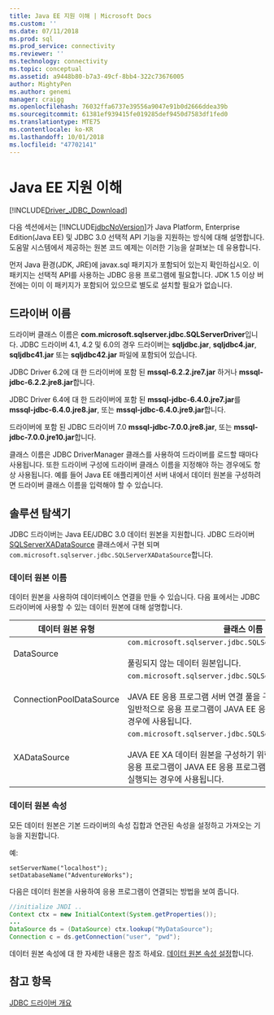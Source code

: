 ```yaml
---
title: Java EE 지원 이해 | Microsoft Docs
ms.custom: ''
ms.date: 07/11/2018
ms.prod: sql
ms.prod_service: connectivity
ms.reviewer: ''
ms.technology: connectivity
ms.topic: conceptual
ms.assetid: a9448b80-b7a3-49cf-8bb4-322c73676005
author: MightyPen
ms.author: genemi
manager: craigg
ms.openlocfilehash: 76032ffa6737e39556a9047e91b0d2666ddea39b
ms.sourcegitcommit: 61381ef939415fe019285def9450d7583df1fed0
ms.translationtype: MTE75
ms.contentlocale: ko-KR
ms.lasthandoff: 10/01/2018
ms.locfileid: "47702141"
---
```

# <a name="understanding-java-ee-support"></a>Java EE 지원 이해

[!INCLUDE[Driver_JDBC_Download](../../includes/driver_jdbc_download.md)]

다음 섹션에서는 [!INCLUDE[jdbcNoVersion](../../includes/jdbcnoversion_md.md)]가 Java Platform, Enterprise Edition(Java EE) 및 JDBC 3.0 선택적 API 기능을 지원하는 방식에 대해 설명합니다. 도움말 시스템에서 제공하는 원본 코드 예제는 이러한 기능을 살펴보는 데 유용합니다.  
  
먼저 Java 환경(JDK, JRE)에 javax.sql 패키지가 포함되어 있는지 확인하십시오. 이 패키지는 선택적 API를 사용하는 JDBC 응용 프로그램에 필요합니다. JDK 1.5 이상 버전에는 이미 이 패키지가 포함되어 있으므로 별도로 설치할 필요가 없습니다.  
  
## <a name="driver-name"></a>드라이버 이름

드라이버 클래스 이름은 **com.microsoft.sqlserver.jdbc.SQLServerDriver**입니다. JDBC 드라이버 4.1, 4.2 및 6.0의 경우 드라이버는 **sqljdbc.jar**, **sqljdbc4.jar**, **sqljdbc41.jar** 또는 **sqljdbc42.jar** 파일에 포함되어 있습니다.

JDBC Driver 6.2에 대 한 드라이버에 포함 된 **mssql-6.2.2.jre7.jar** 하거나 **mssql-jdbc-6.2.2.jre8.jar**합니다.

JDBC Driver 6.4에 대 한 드라이버에 포함 된 **mssql-jdbc-6.4.0.jre7.jar**를 **mssql-jdbc-6.4.0.jre8.jar**, 또는 **mssql-jdbc-6.4.0.jre9.jar**합니다.

드라이버에 포함 된 JDBC 드라이버 7.0 **mssql-jdbc-7.0.0.jre8.jar**, 또는 **mssql-jdbc-7.0.0.jre10.jar**합니다.
  
클래스 이름은 JDBC DriverManager 클래스를 사용하여 드라이버를 로드할 때마다 사용됩니다. 또한 드라이버 구성에 드라이버 클래스 이름을 지정해야 하는 경우에도 항상 사용됩니다. 예를 들어 Java EE 애플리케이션 서버 내에서 데이터 원본을 구성하려면 드라이버 클래스 이름을 입력해야 할 수 있습니다.  
  
## <a name="data-sources"></a>솔루션 탐색기

JDBC 드라이버는 Java EE/JDBC 3.0 데이터 원본을 지원합니다. JDBC 드라이버 [SQLServerXADataSource](../../connect/jdbc/reference/sqlserverxadatasource-class.md) 클래스에서 구현 되며 `com.microsoft.sqlserver.jdbc.SQLServerXADataSource`합니다.  
  
### <a name="datasource-names"></a>데이터 원본 이름

데이터 원본을 사용하여 데이터베이스 연결을 만들 수 있습니다. 다음 표에서는 JDBC 드라이버에 사용할 수 있는 데이터 원본에 대해 설명합니다.  
  
|데이터 원본 유형|클래스 이름 및 설명|  
|---------------|--------------------------|  
|DataSource|`com.microsoft.sqlserver.jdbc.SQLServerDataSource` <br/> <br/> 풀링되지 않는 데이터 원본입니다.|  
|ConnectionPoolDataSource|`com.microsoft.sqlserver.jdbc.SQLServerConnectionPoolDataSource` <br/> <br/> JAVA EE 응용 프로그램 서버 연결 풀을 구성하기 위한 데이터 원본입니다. 일반적으로 응용 프로그램이 JAVA EE 응용 프로그램 서버 내에서 실행되는 경우에 사용됩니다.|  
|XADataSource|`com.microsoft.sqlserver.jdbc.SQLServerXADataSource` <br/> <br/> JAVA EE XA 데이터 원본을 구성하기 위한 데이터 원본입니다. 일반적으로 응용 프로그램이 JAVA EE 응용 프로그램 서버와 XA 트랜잭션 관리자 내에서 실행되는 경우에 사용됩니다.|  
  
### <a name="data-source-properties"></a>데이터 원본 속성

모든 데이터 원본은 기본 드라이버의 속성 집합과 연관된 속성을 설정하고 가져오는 기능을 지원합니다.  
  
예:  
  
`setServerName("localhost");`  
`setDatabaseName("AdventureWorks");`  
  
다음은 데이터 원본을 사용하여 응용 프로그램이 연결되는 방법을 보여 줍니다.  

```java
//initialize JNDI ..  
Context ctx = new InitialContext(System.getProperties());
...
DataSource ds = (DataSource) ctx.lookup("MyDataSource");
Connection c = ds.getConnection("user", "pwd");  
```

데이터 원본 속성에 대 한 자세한 내용은 참조 하세요. [데이터 원본 속성 설정](../../connect/jdbc/setting-the-data-source-properties.md)합니다.  
  
## <a name="see-also"></a>참고 항목

[JDBC 드라이버 개요](../../connect/jdbc/overview-of-the-jdbc-driver.md)  
